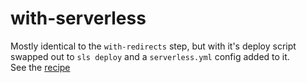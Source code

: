 # with-serverless

Mostly identical to the `with-redirects` step, but with it's deploy script swapped out to `sls deploy` and a `serverless.yml` config added to it.  
See the [recipe](https://github.com/jariz/gatsby-plugin-s3/blob/master/recipes/with-serverless.md)